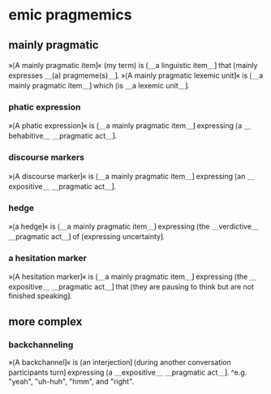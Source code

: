 # emic pragmemics

## mainly pragmatic

»⟮A mainly pragmatic item⟯« (my term) is ⟮＿a linguistic item＿⟯ that ⟮mainly expresses ＿(a) pragmeme(s)＿⟯.
»⟮A mainly pragmatic lexemic unit⟯« is ⟮＿a mainly pragmatic item＿⟯ which ⟮is ＿a lexemic unit＿⟯.

### phatic expression

»⟮A phatic expression⟯« is ⟮＿a mainly pragmatic item＿⟯ expressing ⟮a ＿behabitive＿ ＿pragmatic act＿⟯.

### discourse markers

»⟮A discourse marker⟯« is ⟮＿a mainly pragmatic item＿⟯ expressing ⟮an ＿expositive＿ ＿pragmatic act＿⟯.

### hedge

»⟮a hedge⟯« is ⟮＿a mainly pragmatic item＿⟯ expressing ⟮the ＿verdictive＿ ＿pragmatic act＿⟯ of ⟮expressing uncertainty⟯.

### a hesitation marker

»⟮A hesitation marker⟯« is ⟮＿a mainly pragmatic item＿⟯ expressing ⟮the ＿expositive＿ ＿pragmatic act＿⟯ that ⟮they are pausing to think but are not finished speaking⟯.

## more complex

### backchanneling

»⟮A backchannel⟯« is ⟮an interjection⟯ ⟮during another conversation participants turn⟯ expressing ⟮a ＿expositive＿ ＿pragmatic act＿⟯.
^e.g. "yeah", "uh-huh", "hmm", and "right". 